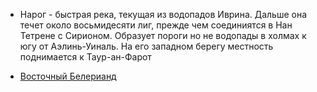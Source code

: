 *   Нарог - быстрая река, текущая из водопадов Иврина. Дальше она течет около
    восьмидесяти лиг, прежде чем соединиятся в Нан Тетрене с Сирионом.
    Образует пороги но не водопады в холмах к югу от Аэлинь-Уиналь. На его
    западном берегу местность поднимается к Таур-ан-Фарот


*   [Восточный Белерианд](Восточный%20Белерианд.md)
